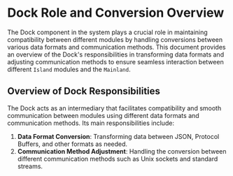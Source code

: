 # Dock Role and Conversion Overview

The Dock component in the system plays a crucial role in maintaining compatibility between different modules by handling conversions between various data formats and communication methods. This document provides an overview of the Dock's responsibilities in transforming data formats and adjusting communication methods to ensure seamless interaction between different `Island` modules and the `Mainland`.

## Overview of Dock Responsibilities

The Dock acts as an intermediary that facilitates compatibility and smooth communication between modules using different data formats and communication methods. Its main responsibilities include:

1. **Data Format Conversion**: Transforming data between JSON, Protocol Buffers, and other formats as needed.
2. **Communication Method Adjustment**: Handling the conversion between different communication methods such as Unix sockets and standard streams.
